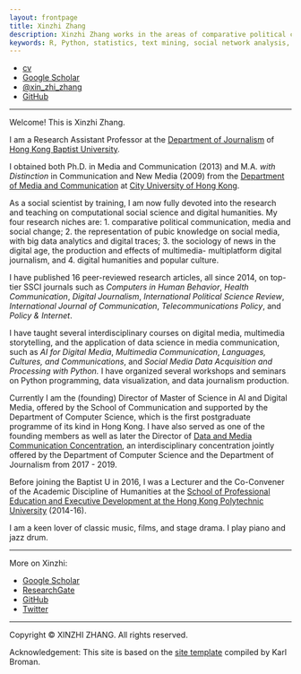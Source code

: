 ```yaml
---
layout: frontpage
title: Xinzhi Zhang
description: Xinzhi Zhang works in the areas of comparative political communication, media and social change, emerging technologies and the sociology of news, computational social science, and digital humanities.
keywords: R, Python, statistics, text mining, social network analysis, comparative political communication, social movements, social change, digital humanities
---
```


<div class="navbar">
  <div class="navbar-inner">
      <ul class="nav">
          <li><a href="{{ BASE_PATH }}/assets/CV_XinzhiZhang_201901.pdf">cv</a></li>
          <li><a href="https://scholar.google.com/citations?user=iOFeIDIAAAAJ&hl=en">Google Scholar</a></li>          
          <li><a href="https://twitter.com/xin_zhi_zhang">@xin_zhi_zhang</a></li>
          <li><a href="https://github.com/xzzhang2">GitHub</a></li>
      </ul>
  </div>
</div>

---

Welcome! This is Xinzhi Zhang.

I am a Research Assistant Professor at the [Department of Journalism](http://www.jour.hkbu.edu.hk/faculty-member/dr-xinzhi-zhang/) of [Hong Kong Baptist University](http://www.hkbu.edu.hk).

I obtained both Ph.D. in Media and Communication (2013) and M.A. *with Distinction* in Communication and New Media (2009) from the [Department of Media and Communication](http://www6.cityu.edu.hk/com/) at [City University of Hong Kong](www.cityu.edu.hk).

As a social scientist by training, I am now fully devoted into the research and teaching on computational social science and digital humanities. My four research niches are:
    1. comparative political communication, media and social change;
    2. the representation of pubic knowledge on social media, with big data analytics and digital traces;
    3. the sociology of news in the digital age, the production and effects of multimedia- multiplatform digital journalism, and
    4. digital humanities and popular culture.

I have published 16 peer-reviewed research articles, all since 2014, on top-tier SSCI journals such as *Computers in Human Behavior*, *Health Communication*, *Digital Journalism*, *International Political Science Review*, *International Journal of Communication*, *Telecommunications Policy*, and *Policy & Internet*.

I have taught several interdisciplinary courses on digital media, multimedia storytelling, and the application of data science in media communication, such as *AI for Digital Media*, *Multimedia Communication*, *Languages, Cultures, and Communications*, and *Social Media Data Acquisition and Processing with Python.* I have organized several workshops and seminars on Python programming, data visualization, and data journalism production.

Currently I am the (founding) Director of Master of Science in AI and Digital Media, offered by the School of Communication and supported by the Department of Computer Science, which is the first postgraduate programme of its kind in Hong Kong. I have also served as one of the founding members as well as later the Director of [Data and Media Communication Concentration](http://bu-dmc.hkbu.edu.hk), an interdisciplinary concentration jointly offered by the Department of Computer Science and the Department of Journalism from 2017 - 2019.

Before joining the Baptist U in 2016, I was a Lecturer and the Co-Convener of the Academic Discipline of Humanities at the [School of Professional Education and Executive Development at the Hong Kong Polytechnic University](https://www.speed-polyu.edu.hk) (2014-16).

I am a keen lover of classic music, films, and stage drama. I play piano and jazz drum.

---

More on Xinzhi:
 - [Google Scholar](https://scholar.google.com.hk/citations?user=iOFeIDIAAAAJ&hl=en)
 - [ResearchGate](https://www.researchgate.net/profile/Xinzhi_Zhang3)
 - [GitHub](https://github.com/xzzhang2)
 - [Twitter](https://twitter.com/xin_zhi_zhang)

 ---

Copyright © XINZHI ZHANG. All rights reserved.

Acknowledgement: This site is based on the [site template](http://kbroman.org/simple_site/) compiled by Karl Broman.
